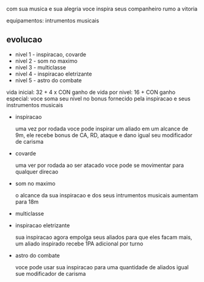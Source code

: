 com sua musica e sua alegria voce inspira seus companheiro rumo a vitoria

equipamentos: intrumentos musicais

## evolucao

- nivel 1 - inspiracao, covarde
- nivel 2 - som no maximo
- nivel 3 - multiclasse
- nivel 4 - inspiracao eletrizante
- nivel 5 - astro do combate

vida inicial: 32 + 4 x CON
ganho de vida por nivel: 16 + CON
ganho especial: voce soma seu nivel no bonus fornecido pela inspiracao e seus instrumentos musicais

- inspiracao

  uma vez por rodada voce pode inspirar um aliado em um alcance de 9m, ele recebe bonus de CA, RD, ataque e dano igual seu modificador de carisma

- covarde

  uma ver por rodada ao ser atacado voce pode se movimentar para qualquer direcao

- som no maximo

  o alcance da sua inspiracao e dos seus intrumentos musicais aumentam para 18m

- multiclasse

- inspiracao eletrizante

  sua inspiracao agora empolga seus aliados para que eles facam mais, um aliado inspirado recebe 1PA adicional por turno

- astro do combate

  voce pode usar sua inspiracao para uma quantidade de aliados igual sue modificador de carisma
